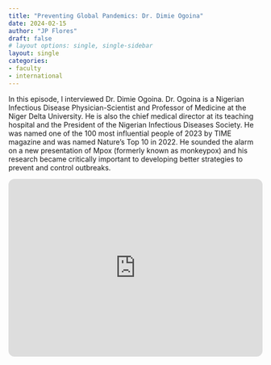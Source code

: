 ```yaml
---
title: "Preventing Global Pandemics: Dr. Dimie Ogoina"
date: 2024-02-15
author: "JP Flores"
draft: false
# layout options: single, single-sidebar
layout: single
categories:
- faculty
- international
---
```


In this episode, I interviewed Dr. Dimie Ogoina. Dr. Ogoina is a Nigerian Infectious Disease Physician-Scientist and Professor of Medicine at the Niger Delta University. He is also the chief medical director at its teaching hospital and the President of the Nigerian Infectious Diseases Society. He was named one of the 100 most influential people of 2023 by TIME magazine and was named Nature’s Top 10 in 2022. He sounded the alarm on a new presentation of Mpox (formerly known as monkeypox) and his research became critically important to developing better strategies to prevent and control outbreaks.

<iframe style="border-radius:12px" src="https://open.spotify.com/embed/episode/5SSkU4GsYJv9aePNVgzF4j?utm_source=generator&theme=0" width="100%" height="352" frameBorder="0" allowfullscreen="" allow="autoplay; clipboard-write; encrypted-media; fullscreen; picture-in-picture" loading="lazy"></iframe>